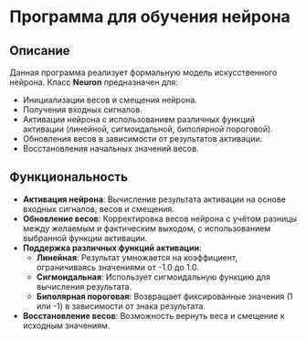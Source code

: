 # Программа для обучения нейрона



## Описание
Данная программа реализует формальную модель искусственного нейрона. Класс **Neuron** предназначен для:
- Инициализации весов и смещения нейрона.
- Получения входных сигналов.
- Активации нейрона с использованием различных функций активации (линейной, сигмоидальной, биполярной пороговой).
- Обновления весов в зависимости от результатов активации.
- Восстановления начальных значений весов.

## Функциональность
- **Активация нейрона**: Вычисление результата активации на основе входных сигналов, весов и смещения.
- **Обновление весов**: Корректировка весов нейрона с учётом разницы между желаемым и фактическим выходом, с использованием выбранной функции активации.
- **Поддержка различных функций активации**:
  - **Линейная**: Результат умножается на коэффициент, ограничиваясь значениями от -1.0 до 1.0.
  - **Сигмоидальная**: Использует сигмоидальную функцию для вычисления результата.
  - **Биполярная пороговая**: Возвращает фиксированные значения (1 или -1) в зависимости от знака результата.
- **Восстановление весов**: Возможность вернуть веса и смещение к исходным значениям.

